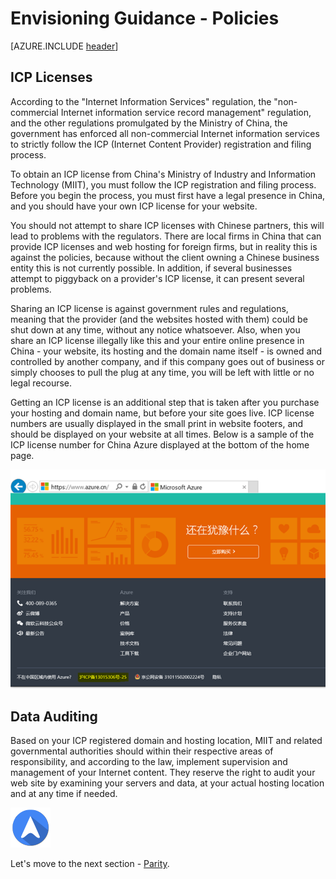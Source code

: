 <properties
	pageTitle="Global Customer Playbook envisioning-guidance-parity"
	description="Global Customer Playbook envisioning-guidance-parity"
	services="global-customer-playbook"
	documentationCenter=""
	authors="jtong"
	manager="edwinc"
	editor=""
	tags="global-customer-playbook"/>

<tags
	ms.service="migration-lifecycle-envisioning"
	ms.workload=""
	ms.tgt_pltfrm=""
	ms.devlang="na"
	ms.topic="article"
	ms.date="11/21/2016"
	wacn.date="11/21/2016"
	wacn.lang="en"
	ms.author="jtong"/>


# Envisioning Guidance - Policies

[AZURE.INCLUDE [header](../../../include/envisioning-guidance.md)]

## ICP Licenses

According to the "Internet Information Services" regulation, the "non-commercial Internet information service record management" regulation, and the other regulations promulgated by the Ministry of China, the government has enforced all non-commercial Internet information services to strictly follow the ICP (Internet Content Provider) registration and filing process.
 
To obtain an ICP license from China's Ministry of Industry and Information Technology (MIIT), you must follow the ICP registration and filing process. Before you begin the process, you must first have a legal presence in China, and you should have your own ICP license for your website.
 
You should not attempt to share ICP licenses with Chinese partners, this will lead to problems with the regulators. There are local firms in China that can provide ICP licenses and web hosting for foreign firms, but in reality this is against the policies, because without the client owning a Chinese business entity this is not currently possible. In addition, if several businesses attempt to piggyback on a provider's ICP license, it can present several problems.
 
Sharing an ICP license is against government rules and regulations, meaning that the provider (and the websites hosted with them) could be shut down at any time, without any notice whatsoever.  Also, when you share an ICP license illegally like this and your entire online presence in China - your website, its hosting and the domain name itself - is owned and controlled by another company, and if this company goes out of business or simply chooses to pull the plug at any time, you will be left with little or no legal recourse.
 
Getting an ICP license is an additional step that is taken after you purchase your hosting and domain name, but before your site goes live. ICP license numbers are usually displayed in the small print in website footers, and should be displayed on your website at all times. Below is a sample of the ICP license number for China Azure displayed at the bottom of the home page.

![Home](../../media/icp-license.png)

## Data Auditing

Based on your ICP registered domain and hosting location, MIIT and related governmental authorities should within their respective areas of responsibility, and according to the law, implement supervision and management of your Internet content. They reserve the right to audit your web site by examining your servers and data, at your actual hosting location and at any time if needed.

![navigation](../../media/navigation.png)

Let's move to the next section - [Parity](/solutions/global-customer/envisioning/guidance/parity).

